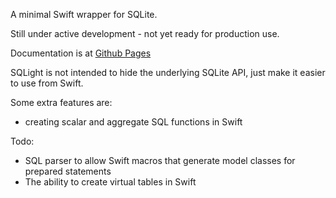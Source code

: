 A minimal Swift wrapper for SQLite.

Still under active development - not yet ready for production use.

Documentation is at [Github Pages](https://hello.nickmain.com/SQLight/documentation/sqlight)

SQLight is not intended to hide the underlying SQLite API, just make it easier to
use from Swift.

Some extra features are:

* creating scalar and aggregate SQL functions in Swift

Todo:

* SQL parser to allow Swift macros that generate model classes for prepared statements
* The ability to create virtual tables in Swift
